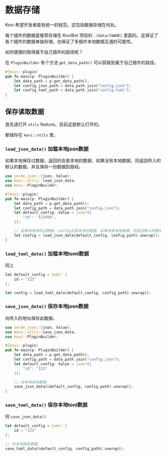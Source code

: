 # 数据存储

Kovi 希望开发者能有统一的规范。这包括数据存储在何处。

每个插件的数据是推荐存储在 KoviBot 项目的 `./data/[NAME]` 里面的。这保证了各个插件的数据单独存储，也保证了多插件本地数据互通的可能性。

如何便捷的取得属于自己插件的路径呢？

在 `PluginBuilder` 有个方法 `get_data_path()` 可以获取到属于自己插件的路径。

```rust
#[kovi::plugin]
pub fn main(p: PluginBuilder) {
    let data_path = p.get_data_path();
    let config_json_path = data_path.join("config.json");
    let config_toml_path = data_path.join("config.toml");
}
```

## 保存读取数据

首先请打开 `utils` feature。目前这是默认打开的。

都储存在 `kovi::utils` 里。

### `load_json_data()` 加载本地json数据

如果本地保存过数据，返回的会是本地的数据，如果没有本地数据，则返回传入的默认的数据，并且保存一份数据到路经。

```rust
use serde_json::{json, Value};
use kovi::utils::load_json_data;
use kovi::PluginBuilder;

#[kovi::plugin]
pub fn main(p: PluginBuilder) {
    let data_path = p.get_data_path();
    let config_path = data_path.join("config.json");
    let default_config: Value = json!({
        "id": "123456",
    });

    // 如果本地保存过数据，config会是本地的数据，如果没有本地数据，则返回默认的数据，并且保存一份数据到路经。
    let config = load_json_data(default_config, config_path).unwrap();
}
```

### `load_toml_data()` 加载本地toml数据

同上

```rust
let default_config = toml! {
    id = "123"
};

let config = load_toml_data(default_config, config_path).unwrap();
```

### `save_json_data()` 保存本地json数据

向传入的地址保存此数据。

```rust
use serde_json::{json, Value};
use kovi::utils::save_json_data;
use kovi::PluginBuilder;

#[kovi::plugin]
pub fn main(p: PluginBuilder) {
    let data_path = p.get_data_path();
    let config_path = data_path.join("config.json");
    let default_config: Value = json!({
        "id": "123"
    });

    // 向本地保存数据
    save_json_data(&default_config, config_path).unwrap();
}
```

### `save_toml_data()` 保存本地tonl数据

同 `save_json_data()`

```rust
let default_config = toml! {
    id = "123"
};

// 向本地保存数据
save_toml_data(&default_config, config_path).unwrap();
```